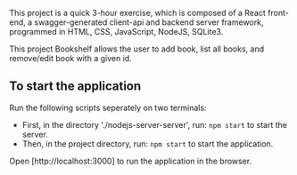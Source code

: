 This project is a quick 3-hour exercise, which is composed of a React front-end, a swagger-generated client-api and backend server framework, programmed in HTML, CSS, JavaScript, NodeJS, SQLite3.

This project Bookshelf allows the user to add book, list all books, and remove/edit book with a given id.

## To start the application

Run the following scripts seperately on two terminals:
- First, in the directory './nodejs-server-server', run: `npm start` to start the server.
- Then, in the project directory, run: `npm start` to start the application.

Open [http://localhost:3000] to run the application in the browser.

